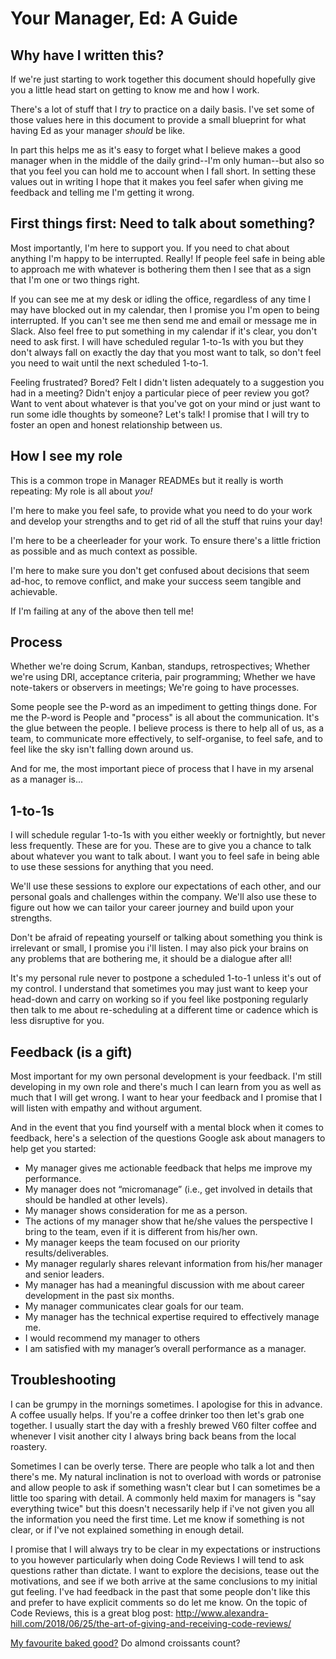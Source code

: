 # Your Manager, Ed: A Guide

## Why have I written this?

If we're just starting to work together this document should hopefully give you a little head start on getting to know me and how I work.

There's a lot of stuff that I _try_ to practice on a daily basis. I've set some of those values here in this document to provide a small blueprint for what having Ed as your manager _should_ be like.

In part this helps me as it's easy to forget what I believe makes a good manager when in the middle of the daily grind--I'm only human--but also so that you feel you can hold me to account when I fall short.
In setting these values out in writing I hope that it makes you feel safer when giving me feedback and telling me I'm getting it wrong.

## First things first: Need to talk about something?

Most importantly, I'm here to support you. If you need to chat about anything I'm happy to be interrupted. Really! If people feel safe in being able to approach me with whatever is bothering them then I see that as a sign that I'm one or two things right.

If you can see me at my desk or idling the office, regardless of any time I may have blocked out in my calendar, then I promise you I'm open to being interrupted. If you can't see me then send me and email or message me in Slack. Also feel free to put something in my calendar if it's clear, you don't need to ask first. I will have scheduled regular 1-to-1s with you but they don't always fall on exactly the day that you most want to talk, so don't feel you need to wait until the next scheduled 1-to-1.

Feeling frustrated? Bored? Felt I didn't listen adequately to a suggestion you had in a meeting? Didn't enjoy a particular piece of peer review you got? Want to vent about whatever is that you've got on your mind or just want to run some idle thoughts by someone? Let's talk! I promise that I will try to foster an open and honest relationship between us.

## How I see my role

This is a common trope in Manager READMEs but it really is worth repeating: My role is all about _you!_

I'm here to make you feel safe, to provide what you need to do your work and develop your strengths and to get rid of all the stuff that ruins your day!

I'm here to be a cheerleader for your work. To ensure there's a little friction as possible and as much context as possible.

I'm here to make sure you don't get confused about decisions that seem ad-hoc, to remove conflict, and make your success seem tangible and achievable. 

If I'm failing at any of the above then tell me!

## Process

Whether we're doing Scrum, Kanban, standups, retrospectives; Whether we're using DRI, acceptance criteria, pair programming; Whether we have note-takers or observers in meetings; We're going to have processes.

Some people see the P-word as an impediment to getting things done. For me the P-word is People and "process" is all about the communication. It's the glue between the people. I believe process is there to help all of us, as a team, to communicate more effectively, to self-organise, to feel safe, and to feel like the sky isn't falling down around us.

And for me, the most important piece of process that I have in my arsenal as a manager is... 

## 1-to-1s

I will schedule regular 1-to-1s with you either weekly or fortnightly, but never less frequently.
These are for you. These are to give you a chance to talk about whatever you want to talk about. I want you to feel safe in being able to use these sessions for anything that you need.

We'll use these sessions to explore our expectations of each other, and our personal goals and challenges within the company. We'll also use these to figure out how we can tailor your career journey and build upon your strengths.

Don't be afraid of repeating yourself or talking about something you think is irrelevant or small, I promise you i'll listen. I may also pick your brains on any problems that are bothering me, it should be a dialogue after all!

It's my personal rule never to postpone a scheduled 1-to-1 unless it's out of my control. I understand that sometimes you may just want to keep your head-down and carry on working so if you feel like postponing regularly then talk to me about re-scheduling at a different time or cadence which is less disruptive for you.

## Feedback (is a gift)

Most important for my own personal development is your feedback. I'm still developing in my own role and there's much I can learn from you as well as much that I will get wrong. I want to hear your feedback and I promise that I will listen with empathy and without argument.

And in the event that you find yourself with a mental block when it comes to feedback, here's a selection of the questions Google ask about managers to help get you started:

 - My manager gives me actionable feedback that helps me improve my performance.
 - My manager does not “micromanage” (i.e., get involved in details that should be handled at other levels).
 - My manager shows consideration for me as a person.
 - The actions of my manager show that he/she values the perspective I bring to the team, even if it is different from his/her own.
 - My manager keeps the team focused on our priority results/deliverables.
 - My manager regularly shares relevant information from his/her manager and senior leaders.
 - My manager has had a meaningful discussion with me about career development in the past six months.
 - My manager communicates clear goals for our team.
 - My manager has the technical expertise required to effectively manage me.
 - I would recommend my manager to others
 - I am satisfied with my manager’s overall performance as a manager.

## Troubleshooting

I can be grumpy in the mornings sometimes. I apologise for this in advance. A coffee usually helps. If you're a coffee drinker too then let's grab one together. I usually start the day with a freshly brewed V60 filter coffee and whenever I visit another city I always bring back beans from the local roastery.

Sometimes I can be overly terse. There are people who talk a lot and then there's me. My natural inclination is not to overload with words or patronise and allow people to ask if something wasn't clear but I can sometimes be a little too sparing with detail. A commonly held maxim for managers is "say everything twice" but this doesn't necessarily help if i've not given you all the information you need the first time. Let me know if something is not clear, or if I've not explained something in enough detail.

I promise that I will always try to be clear in my expectations or instructions to you however particularly when doing Code Reviews I will tend to ask questions rather than dictate. I want to explore the decisions, tease out the motivations, and see if we both arrive at the same conclusions to my initial gut feeling. I've had feedback in the past that some people don't like this and prefer to have explicit comments so do let me know.  On the topic of Code Reviews, this is a great blog post: http://www.alexandra-hill.com/2018/06/25/the-art-of-giving-and-receiving-code-reviews/

[My favourite baked good?](https://larahogan.me/blog/first-one-on-one-questions/) Do almond croissants count?
